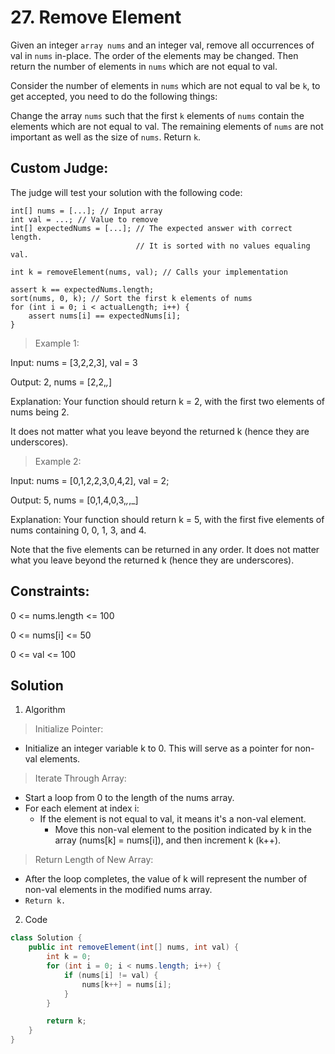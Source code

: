 # 27. Remove Element

Given an integer `array nums` and an integer val, remove all occurrences of val in `nums` in-place. The order of the elements may be changed. Then return the number of elements in `nums` which are not equal to val.

Consider the number of elements in `nums` which are not equal to val be `k`, to get accepted, you need to do the following things:

Change the array `nums` such that the first `k` elements of `nums` contain the elements which are not equal to val. The remaining elements of `nums` are not important as well as the size of `nums`.
Return `k`.
## Custom Judge:

The judge will test your solution with the following code:


```
int[] nums = [...]; // Input array
int val = ...; // Value to remove
int[] expectedNums = [...]; // The expected answer with correct length.
                            // It is sorted with no values equaling val.

int k = removeElement(nums, val); // Calls your implementation

assert k == expectedNums.length;
sort(nums, 0, k); // Sort the first k elements of nums
for (int i = 0; i < actualLength; i++) {
    assert nums[i] == expectedNums[i];
}
```
 

> Example 1:

Input: nums = [3,2,2,3], val = 3

Output: 2, nums = [2,2,_,_]

Explanation: Your function should return k = 2, with the first two elements of nums being 2.

It does not matter what you leave beyond the returned k (hence they are underscores).
> Example 2:

Input: nums = [0,1,2,2,3,0,4,2], val = 2;

Output: 5, nums = [0,1,4,0,3,_,_,_]

Explanation: Your function should return k = 5, with the first five elements of nums containing 0, 0, 1, 3, and 4.

Note that the five elements can be returned in any order.
It does not matter what you leave beyond the returned k (hence they are underscores).
 

## Constraints:

0 <= nums.length <= 100

0 <= nums[i] <= 50

0 <= val <= 100

## Solution 

1. Algorithm

> Initialize Pointer:

+ Initialize an integer variable k to 0. This will serve as a pointer for non-val elements.
> Iterate Through Array:

+ Start a loop from 0 to the length of the nums array.
+ For each element at index i:
  + If the element is not equal to val, it means it's a non-val element.
    + Move this non-val element to the position indicated by k in the array (nums[k] = nums[i]), and then increment k (k++).
> Return Length of New Array:

+ After the loop completes, the value of k will represent the number of non-val elements in the modified nums array.
+ `Return k.`

2. Code

``` java
class Solution {
    public int removeElement(int[] nums, int val) {
        int k = 0;
        for (int i = 0; i < nums.length; i++) {
            if (nums[i] != val) {
                nums[k++] = nums[i]; 
            }
        }

        return k; 
    }
}


```
